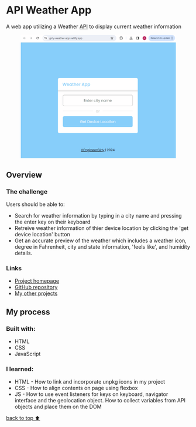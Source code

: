 <h1>API Weather App</h1>

<p>A web app utilizing a Weather <a href="https://www.weatherapi.com/">API</a> to display current weather information</p>
<figure>
   <img src="https://github.com/EngineerGirly/Weather-App/blob/main/demo.gif" alt="Weather App Demo" />
</figure>

<h2>Overview</h2>
<h3>The challenge</h3>
<p>Users should be able to:</p>
<ul>
   <li>Search for weather information by typing in a city name and pressing the enter key on their keyboard</li>
   <li>Retreive weather information of thier device location by clicking the 'get device location' button</li>
   <li>Get an accurate preview of the weather which includes a weather icon, degree in Fahrenheit, city and state information, 'feels like', and humidity details.</li>
</ul>

<h3>Links</h3>
<ul>
   <li>
      <a href="https://girly-weather-app.netlify.app/">Project homepage</a>
   </li>
   <li>
      <a href="https://github.com/EngineerGirly/Weather-App">GitHub repository</a>
   <li>
      <a href="https://github.com/EngineerGirly?tab=repositories">My other projects</a>
   </li>
</ul>

<h2>My process</h2>
<h3>Built with:</h3>
<ul>
   <li>HTML</li>
   <li>CSS</li>
   <li>JavaScript</li>
</ul>

<h3>I learned:</h3>
<ul>
   <li>HTML - How to link and incorporate unpkg icons in my project</li>
   <li>CSS - How to align contents on page using flexbox </li>
   <li>JS - How to use event listeners for keys on keyboard, navigator interface and the geolocation object. How to collect variables from API objects and place them on the DOM</li>
</ul>



<a href="#top">back to top ⬆️</a>
